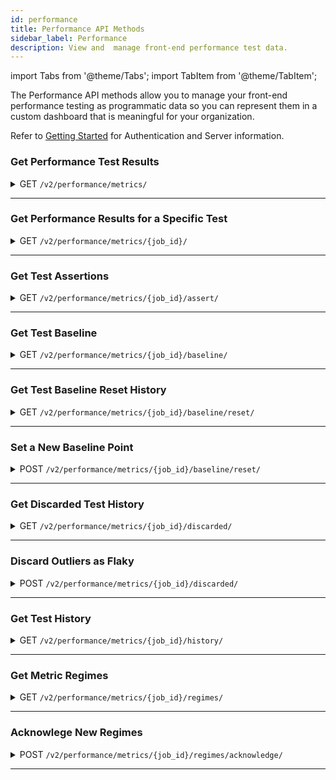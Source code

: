```yaml
---
id: performance
title: Performance API Methods
sidebar_label: Performance
description: View and  manage front-end performance test data.
---
```


import Tabs from '@theme/Tabs';
import TabItem from '@theme/TabItem';

The Performance API methods allow you to manage your front-end performance testing as programmatic data so you can represent them in a custom dashboard that is meaningful for your organization.

Refer to [Getting Started](/dev/api) for Authentication and Server information.


### Get Performance Test Results

<details><summary><span className="api get">GET</span> <code>/v2/performance/metrics/</code></summary>
<p/>

Retrieves the results of performance tests run by the requesting account and returns the metric values for those tests.

#### Parameters

<table id="table-api">
  <tbody>
    <tr>
     <td><code>page_url</code></td>
     <td><p><small>| QUERY | OPTIONAL | STRING |</small></p><p>Filter results to return only tests run on a specific URL.</p></td>
    </tr>
  </tbody>
  <tbody>
    <tr>
     <td><code>metric_names</code></td>
     <td><p><small>| QUERY | OPTIONAL | ARRAY of STRINGS |</small></p><p>Provide a list of specific metric values to return. If omitted, the result includes all metrics. See <a href="/performance/one-page#metric-values">Performance Metric Values</a> for a list of supported metrics.</p></td>
    </tr>
  </tbody>
  <tbody>
    <tr>
     <td><code>start_date</code></td>
     <td><p><small>| QUERY | OPTIONAL | DATE_TIME STRING |</small></p><p>Filter results based on tests run on or after this date.</p></td>
    </tr>
  </tbody>
  <tbody>
    <tr>
     <td><code>end_date</code></td>
     <td><p><small>| BODY | OPTIONAL | DATE-TIME STRING |</small></p><p>Filter results based on tests run on or before this date.</p></td>
    </tr>
  </tbody>
</table>

<Tabs
groupId="dc-url"
defaultValue="us"
values={[
{label: 'United States', value: 'us'},
{label: 'Europe', value: 'eu'},
]}>

<TabItem value="us">

```jsx title="Sample Request"
curl --location --request GET 'https://api.us-west-1.saucelabs.com/v2/performance/metrics/?metric_names=speedIndex' \
--header 'Authorization: Basic $SAUCE_USERNAME:$SAUCE_ACCESS_KEY' \
--data-raw ''
```

</TabItem>
<TabItem value="eu">

```jsx title="Sample Request"
curl --location --request GET 'https://api.eu-central-1.saucelabs.com/v2/performance/metrics/?metric_names=speedIndex' \
--header 'Authorization: Basic $SAUCE_USERNAME:$SAUCE_ACCESS_KEY' \
--data-raw ''
```

</TabItem>
</Tabs>

#### Responses

<table id="table-api">
<tbody>
  <tr>
    <td><code>200</code></td>
    <td colSpan='2'>Success.</td>
  </tr>
</tbody>
<tbody>
  <tr>
    <td><code>404</code></td>
    <td colSpan='2'>Not found.</td>
  </tr>
</tbody>
</table>

```jsx title="Sample Response"
{
    "items": [
        {
            "job_id": "0308500535c24468a977b250da266b18",
            "job_owner": "jim.smith",
            "job_name_hash": "05833b66a7c1ac61342cdcedca58b07e28298d23",
            "metric_data": {
                "speedIndex": 5645
            },
            "page_url": "https://saucelabs.com/",
            "order_index": 0,
            "job_creation_time": "2021-04-15T01:24:11Z",
            "load_id": "2ad6fbe41070fe02b9cc2fc0271ec65d736acd88",
            "loader_id": "DAC987D7B5A17D680DD6EB966B13AA56",
            "error": null
        },
        {
            "job_id": "b6bee25245724ddca6b852a7ec49f155",
            "job_owner": "jim.smith",
            "job_name_hash": "05833b66a7c1ac61342cdcedca58b07e28298d23",
            "metric_data": {
                "speedIndex": 5668
            },
            "page_url": "https://saucelabs.com/",
            "order_index": 0,
            "job_creation_time": "2021-04-15T01:23:27Z",
            "load_id": "85b9dd1c20dc7347a598566bcbca171cf9f525d3",
            "loader_id": "4F399131AA5741C0345752C066BDA29C",
            "error": null
        }
    ],
    "links": {
        "next": null,
        "previous": null
    }
}
```
</details>

---

### Get Performance Results for a Specific Test

<details><summary><span className="api get">GET</span> <code>/v2/performance/metrics/&#123;job_id&#125;/</code></summary>
<p/>

Retrieves the results of a specific performance test run by the requesting account.

#### Parameters

<table id="table-api">
  <tbody>
    <tr>
     <td><code>job_id</code></td>
     <td><p><small>| PATH | REQUIRED | STRING |</small></p><p>The unique identifier of the requested test results.</p></td>
    </tr>
  </tbody>
  <tbody>
    <tr>
     <td><code>full</code></td>
     <td><p><small>| QUERY | OPTIONAL | BOOLEAN |</small></p><p>Set to <code>false</code> to return only basic job data, excluding metric values. Defaults to <code>true</code>.</p></td>
    </tr>
  </tbody>
</table>

<Tabs
groupId="dc-url"
defaultValue="us"
values={[
{label: 'United States', value: 'us'},
{label: 'Europe', value: 'eu'},
]}>

<TabItem value="us">

```jsx title="Sample Request"
curl --location --request GET 'https://api.us-west-1.saucelabs.com/v2/performance/metrics/f62eaf7d63c9449eb0424cf7678bf6a9/' \
--header 'Authorization: Basic $SAUCE_USERNAME:$SAUCE_ACCESS_KEY' \
--data-raw ''
```

</TabItem>
<TabItem value="eu">

```jsx title="Sample Request"
curl --location --request GET 'https://api.eu-central-1.saucelabs.com/v2/performance/metrics/f62eaf7d63c9449eb0424cf7678bf6a9/' \
--header 'Authorization: Basic $SAUCE_USERNAME:$SAUCE_ACCESS_KEY' \
--data-raw ''
```

</TabItem>
</Tabs>

#### Responses

<table id="table-api">
<tbody>
  <tr>
    <td><code>200</code></td>
    <td colSpan='2'>Success.</td>
  </tr>
</tbody>
<tbody>
  <tr>
    <td><code>404</code></td>
    <td colSpan='2'>Not found.</td>
  </tr>
</tbody>
</table>

```jsx title="Sample Response"
{
    "items": [
        {
            "job_id": "f62eaf7d63c9449eb0424cf7678bf6a9",
            "job_owner": "jim.smith",
            "job_name_hash": "05833b66a7c1ac61342cdcedca58b07e28298d23",
            "metric_data": {
                "rtt": 0,
                "load": 15802,
                "score": 0.5,
                "maxRtt": 78,
                "numFonts": 6,
                "numTasks": 443,
                "xhr_size": 930,
                "font_size": 103884,
                "xhr_count": 4,
                "firstPaint": 5098,
                "font_count": 6,
                "image_size": 309548,
                "numScripts": 18,
                "other_size": 2184,
                "speedIndex": 5279,
                "throughput": 1424892.2246980143,
                "image_count": 31,
                "numRequests": 66,
                "other_count": 1,
                "script_size": 1099203,
                "firstCPUIdle": 9657,
                "requestsSize": 2041741,
                "script_count": 18,
                "document_size": 126423,
                "requestsCount": 66,
                "totalTaskTime": 2098,
                "document_count": 2,
                "numStylesheets": 4,
                "stylesheet_size": 399569,
                "timeToFirstByte": 577,
                "totalByteWeight": 1520499,
                "domContentLoaded": 9501,
                "firstInteractive": 9657,
                "lastVisualChange": 6867,
                "maxServerLatency": 769,
                "numTasksOver10ms": 27,
                "numTasksOver25ms": 15,
                "numTasksOver50ms": 9,
                "stylesheet_count": 4,
                "firstVisualChange": 5101,
                "numTasksOver100ms": 4,
                "numTasksOver500ms": 0,
                "totalBlockingTime": 316,
                "serverResponseTime": 577,
                "firstContentfulPaint": 5098,
                "firstMeaningfulPaint": 5098,
                "cumulativeLayoutShift": 0,
                "estimatedInputLatency": 46,
                "largestContentfulPaint": 5098,
                "mainDocumentTransferSize": 18951
            },
            "page_url": "https://saucelabs.com/",
            "order_index": 0,
            "job_creation_time": "2021-04-15T01:23:25Z",
            "load_id": "e96abdb4f49bd6f116f7e004f7d6d20ac69287c8",
            "loader_id": "58977153A6246AEDCF40874D39299AA1",
            "error": null,
            "links": {...}
        }
    ]
}
```
</details>

---

### Get Test Assertions

<details><summary><span className="api get">GET</span> <code>/v2/performance/metrics/&#123;job_id&#125;/assert/</code></summary>
<p/>

Returns information about any outliers values in the test for the specified metrics.

#### Parameters

<table id="table-api">
  <tbody>
    <tr>
     <td><code>job_id</code></td>
     <td><p><small>| PATH | REQUIRED | STRING |</small></p><p>The unique identifier of the relevant test.</p></td>
    </tr>
  </tbody>
  <tbody>
    <tr>
     <td><code>metric_names</code></td>
     <td><p><small>| QUERY | REQUIRED | ARRAY of STRINGS |</small></p><p>Provide a list of specific metric values to return. If omitted, the result includes all metrics. See <a href="/performance/one-page#metric-values">Performance Metric Values</a> for a list of supported metrics.</p></td>
    </tr>
  </tbody>
  <tbody>
    <tr>
     <td><code>order_index</code></td>
     <td><p><small>| QUERY | REQUIRED | INTEGER |</small></p><p>Return results beginning with this record number.</p></td>
    </tr>
  </tbody>
</table>

<Tabs
groupId="dc-url"
defaultValue="us"
values={[
{label: 'United States', value: 'us'},
{label: 'Europe', value: 'eu'},
]}>

<TabItem value="us">

```jsx title="Sample Request"
curl --location --request GET 'https://api.us-west-1.saucelabs.com/v2/performance/metrics/0308500535c24468a977b250da266b18/assert/?metric_names=speedIndex&order_index=1' \
--header 'Authorization: Basic $SAUCE_USERNAME:$SAUCE_ACCESS_KEY' \
--data-raw ''
```

</TabItem>
<TabItem value="eu">

```jsx title="Sample Request"
curl --location --request GET 'https://api.eu-central-1.saucelabs.com/v2/performance/metrics/0308500535c24468a977b250da266b18/assert/?metric_names=speedIndex&order_index=1' \
--header 'Authorization: Basic $SAUCE_USERNAME:$SAUCE_ACCESS_KEY' \
--data-raw ''
```

</TabItem>
</Tabs>

#### Responses

<table id="table-api">
<tbody>
  <tr>
    <td><code>200</code></td>
    <td colSpan='2'>Success.</td>
  </tr>
</tbody>
<tbody>
  <tr>
    <td><code>400</code></td>
    <td colSpan='2'>Bad Request.<p/>May contain a specific error message, such as "at least one metric_names parameter is required."</td>
  </tr>
</tbody>
<tbody>
  <tr>
    <td><code>404</code></td>
    <td colSpan='2'>Job not found.</td>
  </tr>
</tbody>
</table>

```jsx title="Sample Response"
{
    "speedIndex": {
        "baseline": 5399.909090909091,
        "lower_boundary": 4867.525754835426,
        "upper_boundary": 5932.292426982756,
        "real_value": 5645,
        "job_id": "0308500535c24468a977b250da266b18",
        "datetime": "2021-04-15T01:24:11Z",
        "order_index": 0,
        "outlier": {
            "status": false,
            "reason": null
        }
    }
}
```
</details>

---

### Get Test Baseline

<details><summary><span className="api get">GET</span> <code>/v2/performance/metrics/&#123;job_id&#125;/baseline/</code></summary>
<p/>

Returns acceptable upper and lower border values for specified metrics as determined by the baseline used for the test.

#### Parameters

<table id="table-api">
  <tbody>
    <tr>
     <td><code>job_id</code></td>
     <td><p><small>| PATH | REQUIRED | STRING |</small></p><p>The unique identifier of the relevant test.</p></td>
    </tr>
  </tbody>
  <tbody>
    <tr>
     <td><code>metric_names</code></td>
     <td><p><small>| QUERY | REQUIRED | ARRAY of STRINGS |</small></p><p>Provide a list of specific metric values to return. If omitted, the result includes all metrics. See <a href="/performance/one-page#metric-values">Performance Metric Values</a> for a list of supported metrics.</p></td>
    </tr>
  </tbody>
  <tbody>
    <tr>
     <td><code>order_index</code></td>
     <td><p><small>| QUERY | REQUIRED | INTEGER |</small></p><p>Return results beginning with this record number.</p></td>
    </tr>
  </tbody>
  <tbody>
    <tr>
     <td><code>regime_start</code></td>
     <td><p><small>| QUERY | OPTIONAL | INTEGER |</small></p><p>Filter results to those occurring on or after this regime.</p></td>
    </tr>
  </tbody>
  <tbody>
    <tr>
     <td><code>regime_end</code></td>
     <td><p><small>| QUERY | OPTIONAL | INTEGER |</small></p><p>Filter results to those occurring on or before this regime.</p></td>
    </tr>
  </tbody>
</table>

<Tabs
groupId="dc-url"
defaultValue="us"
values={[
{label: 'United States', value: 'us'},
{label: 'Europe', value: 'eu'},
]}>

<TabItem value="us">

```jsx title="Sample Request"
curl --location --request GET 'https://api.us-west-1.saucelabs.com/v2/performance/metrics/0308500535c24468a977b250da266b18/baseline/?metric_names=speedIndex&order_index=0' \
--header 'Authorization: Basic $SAUCE_USERNAME:$SAUCE_ACCESS_KEY' \
--data-raw ''
```

</TabItem>
<TabItem value="eu">

```jsx title="Sample Request"
curl --location --request GET 'https://api.eu-central-1.saucelabs.com/v2/performance/metrics/0308500535c24468a977b250da266b18/baseline/?metric_names=speedIndex&order_index=0' \
--header 'Authorization: Basic $SAUCE_USERNAME:$SAUCE_ACCESS_KEY' \
--data-raw ''
```

</TabItem>
</Tabs>

#### Responses

<table id="table-api">
<tbody>
  <tr>
    <td><code>200</code></td>
    <td colSpan='2'>Success.</td>
  </tr>
</tbody>
<tbody>
  <tr>
    <td><code>400</code></td>
    <td colSpan='2'>Bad Request.<p/>May contain a specific error message, such as "at least one metric_names parameter is required."</td>
  </tr>
</tbody>
<tbody>
  <tr>
    <td><code>404</code></td>
    <td colSpan='2'>Job not found.</td>
  </tr>
</tbody>
</table>

```jsx title="Sample Response"
{
    "speedIndex": {
        "upper_boundary": 5932.292426982756,
        "lower_boundary": 4867.525754835426,
        "baseline": 5399.909090909091,
        "values": [
            {
                "real_value": 5242,
                "datetime": "2021-04-15T01:23:25Z",
                "job_id": "4a8634a5332b48ca89984d34866cadf6"
            },
            {
                "real_value": 5482,
                "datetime": "2021-04-15T01:23:25Z",
                "job_id": "49584bc7aaa04643ab8718b66ab90d35"
            },
            {
                "real_value": 5645,
                "datetime": "2021-04-15T01:24:11Z",
                "job_id": "0308500535c24468a977b250da266b18"
            }
        ]
    }
}
```
</details>

---

### Get Test Baseline Reset History

<details><summary><span className="api get">GET</span> <code>/v2/performance/metrics/&#123;job_id&#125;/baseline/reset/</code></summary>
<p/>

Indicates whether the baseline has been reset for the specified job (`true`) or not (`false`).

#### Parameters

<table id="table-api">
  <tbody>
    <tr>
     <td><code>job_id</code></td>
     <td><p><small>| PATH | REQUIRED | STRING |</small></p><p>The unique identifier of the relevant test.</p></td>
    </tr>
  </tbody>
</table>

<Tabs
groupId="dc-url"
defaultValue="us"
values={[
{label: 'United States', value: 'us'},
{label: 'Europe', value: 'eu'},
]}>

<TabItem value="us">

```jsx title="Sample Request"
curl --location --request GET 'https://api.us-west-1.saucelabs.com/v2/performance/metrics/0308500535c24468a977b250da266b18/baseline/reset/' \
--header 'Authorization: Basic $SAUCE_USERNAME:$SAUCE_ACCESS_KEY' \
--data-raw ''
```

</TabItem>
<TabItem value="eu">

```jsx title="Sample Request"
curl --location --request GET 'https://api.eu-central-1.saucelabs.com/v2/performance/metrics/0308500535c24468a977b250da266b18/baseline/reset' \
--header 'Authorization: Basic $SAUCE_USERNAME:$SAUCE_ACCESS_KEY' \
--data-raw ''
```

</TabItem>
</Tabs>

#### Responses

<table id="table-api">
<tbody>
  <tr>
    <td><code>200</code></td>
    <td colSpan='2'>Success.</td>
  </tr>
</tbody>
<tbody>
  <tr>
    <td><code>404</code></td>
    <td colSpan='2'>Not found.</td>
  </tr>
</tbody>
</table>

```jsx title="Sample Response"
{
    "result": false
}
```
</details>

---

### Set a New Baseline Point

<details><summary><span className="api post">POST</span> <code>/v2/performance/metrics/&#123;job_id&#125;/baseline/reset/</code></summary>
<p/>

Resets the point from which the baseline for the specified job is calculated. Any tests prior to the reset point are ignored.

#### Parameters

<table id="table-api">
  <tbody>
    <tr>
     <td><code>job_id</code></td>
     <td><p><small>| PATH | REQUIRED | STRING |</small></p><p>The unique identifier of the relevant test.</p></td>
    </tr>
  </tbody>
</table>

<Tabs
groupId="dc-url"
defaultValue="us"
values={[
{label: 'United States', value: 'us'},
{label: 'Europe', value: 'eu'},
]}>

<TabItem value="us">

```jsx title="Sample Request"
curl --location --request POST 'https://api.us-west-1.saucelabs.com/v2/performance/metrics/0308500535c24468a977b250da266b18/baseline/reset/' \
--header 'Authorization: Basic $SAUCE_USERNAME:$SAUCE_ACCESS_KEY' \
--data-raw ''
```

</TabItem>
<TabItem value="eu">

```jsx title="Sample Request"
curl --location --request POST 'https://api.eu-central-1.saucelabs.com/v2/performance/metrics/0308500535c24468a977b250da266b18/baseline/reset' \
--header 'Authorization: Basic $SAUCE_USERNAME:$SAUCE_ACCESS_KEY' \
--data-raw ''
```

</TabItem>
</Tabs>

#### Responses

<table id="table-api">
<tbody>
  <tr>
    <td><code>201</code></td>
    <td colSpan='2'>Success.</td>
  </tr>
</tbody>
<tbody>
  <tr>
    <td><code>404</code></td>
    <td colSpan='2'>Not found.</td>
  </tr>
</tbody>
</table>

:::note
A successful response returns no payload.
:::

</details>

---

### Get Discarded Test History

<details><summary><span className="api get">GET</span> <code>/v2/performance/metrics/&#123;job_id&#125;/discarded/</code></summary>
<p/>

Returns a list of tests that have been discarded from the baseline calculation as outliers.

#### Parameters

<table id="table-api">
  <tbody>
    <tr>
     <td><code>job_id</code></td>
     <td><p><small>| PATH | REQUIRED | STRING |</small></p><p>The unique identifier of the relevant test.</p></td>
    </tr>
  </tbody>
  <tbody>
    <tr>
     <td><code>order_index</code></td>
     <td><p><small>| QUERY | REQUIRED | INTEGER |</small></p><p>Return results beginning with this record number.</p></td>
    </tr>
  </tbody>
</table>

<Tabs
groupId="dc-url"
defaultValue="us"
values={[
{label: 'United States', value: 'us'},
{label: 'Europe', value: 'eu'},
]}>

<TabItem value="us">

```jsx title="Sample Request"
curl --location --request GET 'https://api.us-west-1.saucelabs.com/v2/performance/metrics/0308500535c24468a977b250da266b18/discarded/?order_index=0' \
--header 'Authorization: Basic $SAUCE_USERNAME:$SAUCE_ACCESS_KEY' \
--data-raw ''
```

</TabItem>
<TabItem value="eu">

```jsx title="Sample Request"
curl --location --request GET 'https://api.eu-central-1.saucelabs.com/v2/performance/metrics/0308500535c24468a977b250da266b18/discarded/?order_index=0' \
--header 'Authorization: Basic $SAUCE_USERNAME:$SAUCE_ACCESS_KEY' \
--data-raw ''
```

</TabItem>
</Tabs>

#### Responses

<table id="table-api">
<tbody>
  <tr>
    <td><code>200</code></td>
    <td colSpan='2'>Success.</td>
  </tr>
</tbody>
<tbody>
  <tr>
    <td><code>400</code></td>
    <td colSpan='2'>Bad Request.<p/>May contain a specific error message, such as "order_index is a required parameter."</td>
  </tr>
</tbody>
<tbody>
  <tr>
    <td><code>404</code></td>
    <td colSpan='2'>Job not found.</td>
  </tr>
</tbody>
</table>

```jsx title="Sample Response"
{
  "job_ids": []
}
```
</details>

---

### Discard Outliers as Flaky

<details><summary><span className="api post">POST</span> <code>/v2/performance/metrics/&#123;job_id&#125;/discarded/</code></summary>
<p/>

Discards outlier results for a job to exclude them from future baseline calculations.

#### Parameters

<table id="table-api">
  <tbody>
    <tr>
     <td><code>job_id</code></td>
     <td><p><small>| PATH | REQUIRED | STRING |</small></p><p>Identifies the test for which outliers will be discarded.</p></td>
    </tr>
  </tbody>
  <tbody>
    <tr>
     <td><code>order_index</code></td>
     <td><p><small>| QUERY | REQUIRED | INTEGER |</small></p><p>Discard outlier tests beginning with this record number.</p></td>
    </tr>
  </tbody>
</table>

<Tabs
groupId="dc-url"
defaultValue="us"
values={[
{label: 'United States', value: 'us'},
{label: 'Europe', value: 'eu'},
]}>

<TabItem value="us">

```jsx title="Sample Request"
curl --location --request POST 'https://api.us-west-1.saucelabs.com/v2/performance/metrics/0308500535c24468a977b250da266b18/discarded/?order_index=0' \
--header 'Authorization: Basic $SAUCE_USERNAME:$SAUCE_ACCESS_KEY' \
--data-raw ''
```

</TabItem>
<TabItem value="eu">

```jsx title="Sample Request"
curl --location --request POST 'https://api.eu-central-1.saucelabs.com/v2/performance/metrics/0308500535c24468a977b250da266b18/discarded/?order_index=0' \
--header 'Authorization: Basic $SAUCE_USERNAME:$SAUCE_ACCESS_KEY' \
--data-raw ''
```

</TabItem>
</Tabs>

#### Responses

<table id="table-api">
<tbody>
  <tr>
    <td><code>201</code></td>
    <td colSpan='2'>Success.</td>
  </tr>
</tbody>
<tbody>
  <tr>
    <td><code>400</code></td>
    <td colSpan='2'>Bad Request.<p/>May contain a specific error message, such as "order_index is a required parameter."</td>
  </tr>
</tbody>
<tbody>
  <tr>
    <td><code>404</code></td>
    <td colSpan='2'>Job not found.</td>
  </tr>
</tbody>
</table>

:::note
A successful response returns no payload.
:::

</details>

---

### Get Test History

<details><summary><span className="api get">GET</span> <code>/v2/performance/metrics/&#123;job_id&#125;/history/</code></summary>
<p/>

Returns the test history of the specified job.

#### Parameters

<table id="table-api">
  <tbody>
    <tr>
     <td><code>job_id</code></td>
     <td><p><small>| PATH | REQUIRED | STRING |</small></p><p>Identifies the test for which outliers will be discarded.</p></td>
    </tr>
  </tbody>
  <tbody>
    <tr>
     <td><code>order_index</code></td>
     <td><p><small>| QUERY | REQUIRED | INTEGER |</small></p><p>Discard outlier tests beginning with this record number.</p></td>
    </tr>
  </tbody>
  <tbody>
    <tr>
     <td><code>limit</code></td>
     <td><p><small>| QUERY | OPTIONAL | INTEGER |</small></p><p>The maximum number of results to return.</p></td>
    </tr>
  </tbody>
</table>

<Tabs
groupId="dc-url"
defaultValue="us"
values={[
{label: 'United States', value: 'us'},
{label: 'Europe', value: 'eu'},
]}>

<TabItem value="us">

```jsx title="Sample Request"
curl --location --request POST 'https://api.us-west-1.saucelabs.com/v2/performance/metrics/0308500535c24468a977b250da266b18/history/?order_index=0' \
--header 'Authorization: Basic $SAUCE_USERNAME:$SAUCE_ACCESS_KEY' \
--data-raw ''
```

</TabItem>
<TabItem value="eu">

```jsx title="Sample Request"
curl --location --request POST 'https://api.eu-central-1.saucelabs.com/v2/performance/metrics/0308500535c24468a977b250da266b18/discarded/?order_index=0' \
--header 'Authorization: Basic $SAUCE_USERNAME:$SAUCE_ACCESS_KEY' \
--data-raw ''
```

</TabItem>
</Tabs>

#### Responses

<table id="table-api">
<tbody>
  <tr>
    <td><code>200</code></td>
    <td colSpan='2'>Success.</td>
  </tr>
</tbody>
<tbody>
  <tr>
    <td><code>400</code></td>
    <td colSpan='2'>Bad Request.<p/>May contain a specific error message, such as "order_index is a required parameter."</td>
  </tr>
</tbody>
<tbody>
  <tr>
    <td><code>404</code></td>
    <td colSpan='2'>Job not found.</td>
  </tr>
</tbody>
</table>

```jsx title="Sample Response"
{
    "items": [
        {
            "job_id": "b6bee25245724ddca6b852a7ec49f155",
            "job_owner": "jim.smith",
            "job_name_hash": "05833b66a7c1ac61342cdcedca58b07e28298d23",
            "metric_data": {
                "rtt": 1,
                "load": 13662,
                "score": 0.5,
                "maxRtt": 75,
                "numFonts": 6,
                "numTasks": 391,
                "xhr_size": 932,
                "font_size": 103884,
                "xhr_count": 4,
                "firstPaint": 5455,
                "font_count": 6,
                "image_size": 309548,
                "numScripts": 18,
                "other_size": 2184,
                "speedIndex": 5668,
                "throughput": 1443800.0594353613,
                "image_count": 31,
                "numRequests": 66,
                "other_count": 1,
                "script_size": 1099203,
                "firstCPUIdle": 9565,
                "requestsSize": 2041743,
                "script_count": 18,
                "document_size": 126423,
                "requestsCount": 66,
                "totalTaskTime": 2038,
                "document_count": 2,
                "numStylesheets": 4,
                "stylesheet_size": 399569,
                "timeToFirstByte": 586,
                "totalByteWeight": 1519988,
                "domContentLoaded": 9550,
                "firstInteractive": 9565,
                "lastVisualChange": 7375,
                "maxServerLatency": 818,
                "numTasksOver10ms": 31,
                "numTasksOver25ms": 14,
                "numTasksOver50ms": 4,
                "stylesheet_count": 4,
                "firstVisualChange": 5453,
                "numTasksOver100ms": 4,
                "numTasksOver500ms": 0,
                "totalBlockingTime": 220,
                "serverResponseTime": 586,
                "firstContentfulPaint": 5455,
                "firstMeaningfulPaint": 5455,
                "cumulativeLayoutShift": 0,
                "estimatedInputLatency": 29,
                "largestContentfulPaint": 5455,
                "mainDocumentTransferSize": 18950
            },
            "page_url": "https://saucelabs.com/",
            "order_index": 0,
            "job_creation_time": "2021-04-15T01:23:27Z",
            "load_id": "85b9dd1c20dc7347a598566bcbca171cf9f525d3",
            "loader_id": "4F399131AA5741C0345752C066BDA29C",
            "error": null
        },
        {
            "job_id": "a2ae2d14dc064bcbb8fda830205054e5",
            "job_owner": "jim.smith",
            "job_name_hash": "05833b66a7c1ac61342cdcedca58b07e28298d23",
            "metric_data": {...},
            "page_url": "https://saucelabs.com/",
            "order_index": 0,
            "job_creation_time": "2021-04-15T01:23:25Z",
            "load_id": "f2dc8ce42ae21239663a026fae86bec19d20023f",
            "loader_id": "E5B13DE6FE878E6E4D3A617B76A68CE0",
            "error": null
        }
    ]
}
```

</details>

---

### Get Metric Regimes

<details><summary><span className="api get">GET</span> <code>/v2/performance/metrics/&#123;job_id&#125;/regimes/</code></summary>
<p/>

Returns the starting and ending job counts in the current regime (a set of consecutive tests where the results are unchanged) for each specified metric.

#### Parameters

<table id="table-api">
  <tbody>
    <tr>
     <td><code>job_id</code></td>
     <td><p><small>| PATH | REQUIRED | STRING |</small></p><p>The unique identifier of the relevant test.</p></td>
    </tr>
  </tbody>
  <tbody>
    <tr>
     <td><code>metric_names</code></td>
     <td><p><small>| QUERY | REQUIRED | ARRAY of STRINGS |</small></p><p>A list of specific metrics values for which you want regime info. See <a href="/performance/one-page#metric-values">Performance Metric Values</a> for a list of supported metrics.</p></td>
    </tr>
  </tbody>
  <tbody>
    <tr>
     <td><code>order_index</code></td>
     <td><p><small>| QUERY | REQUIRED | INTEGER |</small></p><p>Limit results to those beginning with this record number.</p></td>
    </tr>
  </tbody>
  <tbody>
    <tr>
     <td><code>include_baseline</code></td>
     <td><p><small>| QUERY | OPTIONAL | BOOLEAN |</small></p><p>Specifies whether the regime should include baseline values. Default value is <code>false</code>.</p></td>
    </tr>
  </tbody>
</table>

<Tabs
groupId="dc-url"
defaultValue="us"
values={[
{label: 'United States', value: 'us'},
{label: 'Europe', value: 'eu'},
]}>

<TabItem value="us">

```jsx title="Sample Request"
curl --location --request GET 'https://api.us-west-1.saucelabs.com/v2/performance/metrics/b6bee25245724ddca6b852a7ec49f155/regimes/?order_index=0&metric_names=speedIndex,domContentLoaded,lastVisualChange' \
--header 'Authorization: Basic $SAUCE_USERNAME:$SAUCE_ACCESS_KEY' \
--data-raw ''
```

</TabItem>
<TabItem value="eu">

```jsx title="Sample Request"
curl --location --request GET 'https://api.eu-central-1.saucelabs.com/v2/performance/metrics/b6bee25245724ddca6b852a7ec49f155/regimes/?order_index=0&metric_names=speedIndex,domContentLoaded,lastVisualChange' \
--header 'Authorization: Basic $SAUCE_USERNAME:$SAUCE_ACCESS_KEY' \
--data-raw ''
```

</TabItem>
</Tabs>

#### Responses

<table id="table-api">
<tbody>
  <tr>
    <td><code>200</code></td>
    <td colSpan='2'>Success.</td>
  </tr>
</tbody>
<tbody>
  <tr>
    <td><code>400</code></td>
    <td colSpan='2'>Bad Request.<p/>May contain a specific error message, such as "at least one metric_names parameter is required."</td>
  </tr>
</tbody>
<tbody>
  <tr>
    <td><code>404</code></td>
    <td colSpan='2'>Job not found.</td>
  </tr>
</tbody>
</table>

```jsx title="Sample Response"
{
    "speedIndex": [
        {
            "regime_start": 0,
            "regime_end": 0,
            "baseline_url": "/v2/performance/metrics/b6bee25245724ddca6b852a7ec49f155/baseline/?metric_names=speedIndex&order_index=0",
            "active": true
        }
    ],
    "domContentLoaded": [
        {
            "regime_start": 0,
            "regime_end": 0,
            "baseline_url": "/v2/performance/metrics/b6bee25245724ddca6b852a7ec49f155/baseline/?metric_names=domContentLoaded&order_index=0",
            "active": true
        }
    ],
    "lastVisualChange": [
        {
            "regime_start": 0,
            "regime_end": 0,
            "baseline_url": "/v2/performance/metrics/b6bee25245724ddca6b852a7ec49f155/baseline/?metric_names=lastVisualChange&order_index=0",
            "active": true
        }
    ]
}
```
</details>

---

### Acknowlege New Regimes

<details><summary><span className="api post">POST</span> <code>/v2/performance/metrics/&#123;job_id&#125;/regimes/acknowledge/</code></summary>
<p/>

Confirm values in a new regime (point at which a consecutive number of jobs with an unchanged result posts a different result) are acceptable.

#### Parameters

<table id="table-api">
  <tbody>
    <tr>
     <td><code>job_id</code></td>
     <td><p><small>| PATH | REQUIRED | STRING |</small></p><p>The unique identifier of the relevant test.</p></td>
    </tr>
  </tbody>
  <tbody>
    <tr>
     <td><code>order_index</code></td>
     <td><p><small>| QUERY | REQUIRED | INTEGER |</small></p><p>Limit results to those beginning with this record number.</p></td>
    </tr>
  </tbody>
</table>

<Tabs
groupId="dc-url"
defaultValue="us"
values={[
{label: 'United States', value: 'us'},
{label: 'Europe', value: 'eu'},
]}>

<TabItem value="us">

```jsx title="Sample Request"
curl --location --request POST 'https://api.us-west-1.saucelabs.com/v2/performance/metrics/b6bee25245724ddca6b852a7ec49f155/regimes/acknowledge/?order_index=0' \
--header 'Authorization: Basic $SAUCE_USERNAME:$SAUCE_ACCESS_KEY' \
--data-raw ''
```

</TabItem>
<TabItem value="eu">

```jsx title="Sample Request"
curl --location --request POST 'https://api.eu-central-1.saucelabs.com/v2/performance/metrics/b6bee25245724ddca6b852a7ec49f155/regimes/acknowledge/?order_index=0' \
--header 'Authorization: Basic $SAUCE_USERNAME:$SAUCE_ACCESS_KEY' \
--data-raw ''
```

</TabItem>
</Tabs>

#### Responses

<table id="table-api">
<tbody>
  <tr>
    <td><code>201</code></td>
    <td colSpan='2'>Success.</td>
  </tr>
</tbody>
<tbody>
  <tr>
    <td><code>400</code></td>
    <td colSpan='2'>Bad Request.<p/>May contain a specific error message, such as "at least one metric_names parameter is required."</td>
  </tr>
</tbody>
<tbody>
  <tr>
    <td><code>404</code></td>
    <td colSpan='2'>Job not found.</td>
  </tr>
</tbody>
</table>

:::note
A successful response returns no payload.
:::

</details>

---
